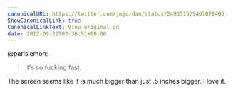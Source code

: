 ```yaml
---
canonicalURL: https://twitter.com/jmjordan/status/249351529407078400
ShowCanonicalLink: true
CanonicalLinkText: View original on
date: 2012-09-22T03:36:51+00:00
---
```

@parislemon:

> It's so fucking fast.

The screen seems like it is much bigger than just .5 inches bigger. I love it.